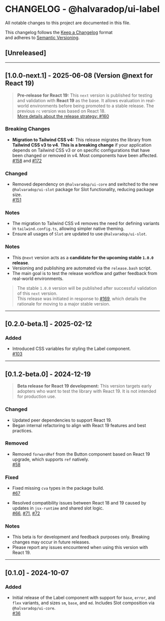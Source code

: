 # CHANGELOG - @halvaradop/ui-label

All notable changes to this project are documented in this file.

This changelog follows the [Keep a Changelog](https://keepachangelog.com/en/1.1.0/) format  
and adheres to [Semantic Versioning](https://semver.org/spec/v2.0.0.html).

## [Unreleased]

---

## [1.0.0-next.1] - 2025-06-08 (Version @next for React 19)

> **Pre-release for React 19:** This `next` version is published for testing and validation with **React 19** as the base. It allows evaluation in real-world environments before being promoted to a stable release. The previous `rc` version was based on React 18.  
> [More details about the release strategy: #160](https://github.com/halvaradop/ui/pull/160)

### Breaking Changes

- **Migration to Tailwind CSS v4:** This release migrates the library from **Tailwind CSS v3 to v4**. **This is a breaking change** if your application depends on Tailwind CSS v3 or on specific configurations that have been changed or removed in v4. Most components have been affected. [#158](https://github.com/halvaradop/ui/pull/158) and [#172](https://github.com/halvaradop/ui/pull/172)

### Changed

- Removed dependency on `@halvaradop/ui-core` and switched to the new `@halvaradop/ui-slot` package for Slot functionality, reducing package size.  
  [#151](https://github.com/halvaradop/ui/pull/151)

### Notes

- The migration to Tailwind CSS v4 removes the need for defining variants in `tailwind.config.ts`, allowing simpler native theming.
- Ensure all usages of `Slot` are updated to use `@halvaradop/ui-slot`.

### Notes

- This `@next` version acts as a **candidate for the upcoming stable `1.0.0` release**.
- Versioning and publishing are automated via the `release.bash` script.
- The main goal is to test the release workflow and gather feedback from real-world environments.

> The stable `1.0.0` version will be published after successful validation of this `next` version.  
> This release was initiated in response to [#169](https://github.com/halvaradop/ui/issues/169), which details the rationale for moving to a major stable version.

---

## [0.2.0-beta.1] - 2025-02-12

### Added

- Introduced CSS variables for styling the Label component.  
  [#103](https://github.com/halvaradop/ui/pull/103)

---

## [0.1.2-beta.0] - 2024-12-19

> **Beta release for React 19 development:** This version targets early adopters who want to test the library with React 19. It is not intended for production use.

### Changed

- Updated peer dependencies to support React 19.
- Began internal refactoring to align with React 19 features and best practices.

### Removed

- Removed `forwardRef` from the Button component based on React 19 upgrade, which supports `ref` natively.  
  [#58](https://github.com/halvaradop/ui/pull/58)

### Fixed

- Fixed missing `cva` types in the package build.  
  [#67](https://github.com/halvaradop/ui/pull/67)

- Resolved compatibility issues between React 18 and 19 caused by updates in `jsx-runtime` and shared slot logic.  
  [#66](https://github.com/halvaradop/ui/issues/66), [#71](https://github.com/halvaradop/ui/pull/71), [#72](https://github.com/halvaradop/ui/pull/72)

### Notes

- This beta is for development and feedback purposes only. Breaking changes may occur in future releases.
- Please report any issues encountered when using this version with React 19.

---

## [0.1.0] - 2024-10-07

### Added

- Initial release of the Label component with support for `base`, `error`, and `flex` variants, and sizes `sm`, `base`, and `md`. Includes Slot composition via `@halvaradop/ui-core`.  
  [#36](https://github.com/halvaradop/ui/pull/36)
